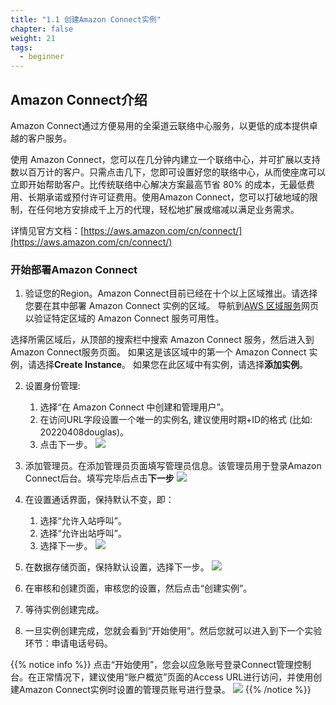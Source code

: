 ```yaml
---
title: "1.1 创建Amazon Connect实例"
chapter: false
weight: 21
tags:
  - beginner
---
```

## Amazon Connect介绍
Amazon Connect通过方便易用的全渠道云联络中心服务，以更低的成本提供卓越的客户服务。

使用 Amazon Connect，您可以在几分钟内建立一个联络中心，并可扩展以支持数以百万计的客户。只需点击几下，您即可设置好您的联络中心，从而使座席可以立即开始帮助客户。比传统联络中心解决方案最高节省 80% 的成本，无最低费用、长期承诺或预付许可证费用。使用Amazon Connect，您可以打破地域的限制，在任何地方安排成千上万的代理，轻松地扩展或缩减以满足业务需求。

详情见官方文档：[https://aws.amazon.com/cn/connect/](https://aws.amazon.com/cn/connect/)

### 开始部署Amazon Connect
1. 验证您的Region。Amazon Connect目前已经在十个以上区域推出。请选择您要在其中部署 Amazon Connect 实例的区域。 导航到[AWS 区域服务](https://aws.amazon.com/about-aws/global-infrastructure/regional-product-services/)网页以验证特定区域的 Amazon Connect 服务可用性。

选择所需区域后，从顶部的搜索栏中搜索 Amazon Connect 服务，然后进入到Amazon Connect服务页面。 如果这是该区域中的第一个 Amazon Connect 实例，请选择**Create Instance**。 如果您在此区域中有实例，请选择**添加实例**。

2. 设置身份管理:
    1. 选择“在 Amazon Connect 中创建和管理用户”。
    2. 在访问URL字段设置一个唯一的实例名, 建议使用时期+ID的格式 (比如: 20220408douglas)。
    3. 点击下一步。
    ![](/images/1.1.Deploy/Set-Identity.png)

3. 添加管理员。在添加管理员页面填写管理员信息。该管理员用于登录Amazon Connect后台。填写完毕后点击**下一步**
    ![](/images/1.1.Deploy/Add-Administrator.png)

4. 在设置通话界面，保持默认不变，即：
    1. 选择“允许入站呼叫”。
    2. 选择“允许出站呼叫”。
    3. 选择下一步。
    ![](/images/1.1.Deploy/Set-Telephony.png)

5. 在数据存储页面，保持默认设置，选择下一步。
    ![](/images/1.1.Deploy/Data-Storage.png)

6. 在审核和创建页面，审核您的设置，然后点击“创建实例”。
7. 等待实例创建完成。
8. 一旦实例创建完成，您就会看到“开始使用”。然后您就可以进入到下一个实验环节：申请电话号码。

{{% notice info %}}
点击“开始使用”，您会以应急账号登录Connect管理控制台。在正常情况下，建议使用“账户概览”页面的Access URL进行访问，并使用创建Amazon Connect实例时设置的管理员账号进行登录。
![](/images/1.1.Deploy/Overview.png)
{{% /notice  %}}